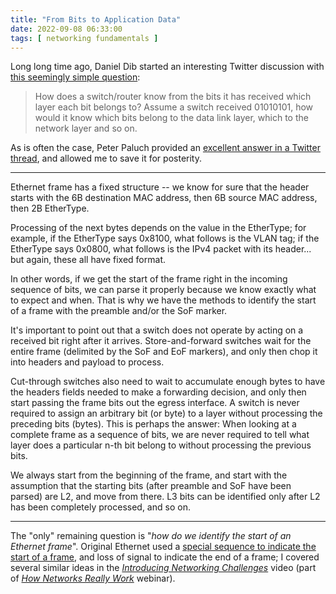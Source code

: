 ```yaml
---
title: "From Bits to Application Data"
date: 2022-09-08 06:33:00
tags: [ networking fundamentals ]
---
```

Long long time ago, Daniel Dib started an interesting Twitter discussion with [this seemingly simple question](https://twitter.com/danieldibswe/status/1537671262750879745):

> How does a switch/router know from the bits it has received which layer each bit belongs to? Assume a switch received 01010101, how would it know which bits belong to the data link layer, which to the network layer and so on.

As is often the case, Peter Paluch provided an [excellent answer in a Twitter thread](https://twitter.com/Peter_Paluch/status/1537822843601403904), and allowed me to save it for posterity.
<!--more-->
---

Ethernet frame has a fixed structure -- we know for sure that the header starts with the 6B destination MAC address, then 6B source MAC address, then 2B EtherType. 

Processing of the next bytes depends on the value in the EtherType; for example, if the EtherType says 0x8100, what follows is the VLAN tag; if the EtherType says 0x0800, what follows is the IPv4 packet with its header... but again, these all have fixed format.

In other words, if we get the start of the frame right in the incoming sequence of bits, we can parse it properly because we know exactly what to expect and when. That is why we have the methods to identify the start of a frame with the preamble and/or the SoF marker.

It's important to point out that a switch does not operate by acting on a received bit right after it arrives. Store-and-forward switches wait for the entire frame (delimited by the SoF and EoF markers), and only then chop it into headers and payload to process.

Cut-through switches also need to wait to accumulate enough bytes to have the headers fields needed to make a forwarding decision, and only then start passing the frame bits out the egress interface. A switch is never required to assign an arbitrary bit (or byte) to a layer without processing the preceding bits (bytes). This is perhaps the answer: When looking at a complete frame as a sequence of bits, we are never required to tell what layer does a particular n-th bit belong to without processing the previous bits.

We always start from the beginning of the frame, and start with the assumption that the starting bits (after preamble and SoF have been parsed) are L2, and move from there. L3 bits can be identified only after L2 has been completely processed, and so on.

---

The "only" remaining question is "_how do we identify the start of an Ethernet frame_". Original Ethernet used a [special sequence to indicate the start of a frame](https://en.wikipedia.org/wiki/Ethernet_frame#Ethernet_packet_%E2%80%93_physical_layer), and loss of signal to indicate the end of a frame; I covered several similar ideas in the _[Introducing Networking Challenges](https://my.ipspace.net/bin/get/Net101/L1.1%20-%20Introducing%20Networking%20Challenges.mp4?doccode=Net101)_ video (part of _[How Networks Really Work](https://www.ipspace.net/How_Networks_Really_Work)_ webinar).

